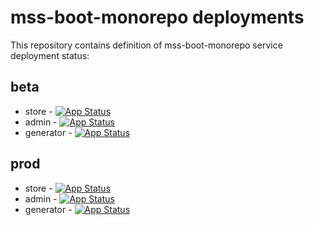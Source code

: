 # mss-boot-monorepo deployments

This repository contains definition of mss-boot-monorepo service deployment status:
## beta
- store - [![App Status](https://cd.apps.matrixlabs.org/api/badge?name=mss-boot-store-beta&revision=true)](https://cd.apps.matrixlabs.org/applications/mss-boot-store-beta)
- admin - [![App Status](https://cd.apps.matrixlabs.org/api/badge?name=mss-boot-admin-beta&revision=true)](https://cd.apps.matrixlabs.org/applications/mss-boot-admin-beta)
- generator - [![App Status](https://cd.apps.matrixlabs.org/api/badge?name=mss-boot-generator-beta&revision=true)](https://cd.apps.matrixlabs.org/applications/mss-boot-generator-beta)
## prod
- store - [![App Status](https://cd.apps.matrixlabs.org/api/badge?name=mss-boot-store-prod&revision=true)](https://cd.apps.matrixlabs.org/applications/mss-boot-store-prod)
- admin - [![App Status](https://cd.apps.matrixlabs.org/api/badge?name=mss-boot-admin-prod&revision=true)](https://cd.apps.matrixlabs.org/applications/mss-boot-admin-prod)
- generator - [![App Status](https://cd.apps.matrixlabs.org/api/badge?name=mss-boot-generator-prod&revision=true)](https://cd.apps.matrixlabs.org/applications/mss-boot-generator-prod)
